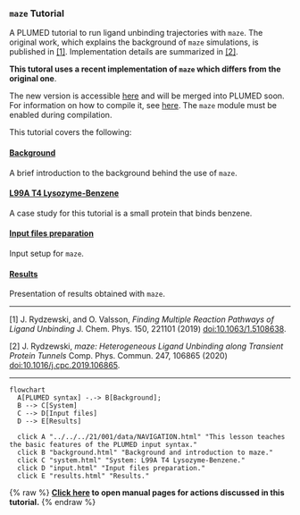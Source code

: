 ### `maze` Tutorial
A PLUMED tutorial to run ligand unbinding trajectories with `maze`. The original work, which explains the background of `maze` simulations, is published in [[1]](#1). Implementation details are summarized in [[2]](#2).

**This tutoral uses a recent implementation of `maze` which differs from the original one**. 

The new version is accessible [here](https://github.com/jakryd/plumed2-maze) and will be merged into PLUMED soon. For information on how to compile it, see [here](https://www.plumed.org/doc-v2.4/user-doc/html/_installation.html). The `maze` module must be enabled during compilation.

This tutorial covers the following:

#### [Background](background.md)
A brief introduction to the background behind the use of `maze`.

#### [L99A T4 Lysozyme-Benzene](system.md) 
A case study for this tutorial is a small protein that binds benzene.

#### [Input files preparation](input.md)
Input setup for `maze`.

#### [Results](results.md)
Presentation of results obtained with `maze`.

---

<a id="1">[1]</a>  J. Rydzewski, and O. Valsson, *Finding Multiple Reaction Pathways of Ligand Unbinding* J. Chem. Phys. 150, 221101 (2019) [doi:10.1063/1.5108638](https://doi.org/10.1063/1.5108638).

<a id="2">[2]</a> J. Rydzewski, *maze: Heterogeneous Ligand Unbinding along Transient Protein Tunnels* Comp. Phys. Commun. 247, 106865 (2020) [doi:10.1016/j.cpc.2019.106865](https://doi.org/10.1016/j.cpc.2019.106865).

---

```mermaid
flowchart
  A[PLUMED syntax] -.-> B[Background];
  B --> C[System]
  C --> D[Input files]
  D --> E[Results]
  
  click A "../../../21/001/data/NAVIGATION.html" "This lesson teaches the basic features of the PLUMED input syntax."
  click B "background.html" "Background and introduction to maze."
  click C "system.html" "System: L99A T4 Lysozyme-Benzene."
  click D "input.html" "Input files preparation."
  click E "results.html" "Results."
```
{% raw %}
<b><a href="https://www.plumed.org/doc-master/user-doc/html/actionlist/?actions=GROUP,CENTER,DISTANCE,COMMITTOR" target="_blank">Click here</a> to open manual pages for actions discussed in this tutorial.</b>
{% endraw %}
